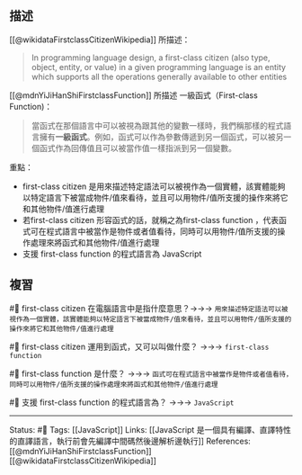 

## 描述
[[@wikidataFirstclassCitizenWikipedia]] 所描述：
> In programming language design, a first-class citizen (also type, object, entity, or value) in a given programming language is an entity which supports all the operations generally available to other entities


[[@mdnYiJiHanShiFirstclassFunction]] 所描述 一級函式（First-class Function)：

> 當函式在那個語言中可以被視為跟其他的變數一樣時，我們稱那樣的程式語言擁有**一級函式**。例如，函式可以作為參數傳遞到另一個函式，可以被另一個函式作為回傳值且可以被當作值一樣指派到另一個變數。


重點：
- first-class citizen 是用來描述特定語法可以被視作為一個實體，該實體能夠以特定語言下被當成物件/值來看待，並且可以用物件/值所支援的操作來將它和其他物件/值進行處理
- 若first-class citizen 形容函式的話，就稱之為first-class function ，代表函式可在程式語言中被當作是物件或者值看待，同時可以用物件/值所支援的操作處理來將函式和其他物件/值進行處理
- 支援 first-class function 的程式語言為 JavaScript

## 複習
#🧠 first-class citizen 在電腦語言中是指什麼意思？->->-> `用來描述特定語法可以被視作為一個實體，該實體能夠以特定語言下被當成物件/值來看待，並且可以用物件/值所支援的操作來將它和其他物件/值進行處理`
<!--SR:!2022-09-01,26,250-->

#🧠 first-class citizen 運用到函式，又可以叫做什麼？ ->->-> `first-class function`
<!--SR:!2022-08-28,23,250-->


#🧠  first-class function 是什麼？ ->->-> `函式可在程式語言中被當作是物件或者值看待，同時可以用物件/值所支援的操作處理來將函式和其他物件/值進行處理`
<!--SR:!2022-09-04,28,250-->

#🧠 支援 first-class function 的程式語言為？ ->->-> `JavaScript`
<!--SR:!2022-08-07,10,250-->


---
Status: #🌱 
Tags:
[[JavaScript]]
Links:
[[JavaScript 是一個具有編譯、直譯特性的直譯語言，執行前會先編譯中間碼然後邊解析邊執行]]
References:
[[@mdnYiJiHanShiFirstclassFunction]]
[[@wikidataFirstclassCitizenWikipedia]]